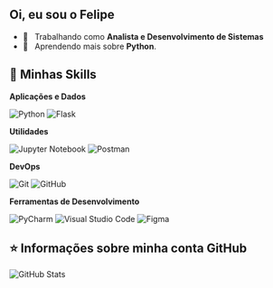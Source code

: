 ## Oi, eu sou o Felipe


- 💼 &nbsp; Trabalhando como **Analista e Desenvolvimento de Sistemas**
- 🌱 &nbsp; Aprendendo mais sobre **Python**.

## 🚀 Minhas Skills

**Aplicações e Dados**

  ![Python](https://img.shields.io/badge/-python-333333?style=for-the-badge&logo=python)
  ![Flask](https://img.shields.io/badge/-flask-333333?style=for-the-badge&logo=flask)

**Utilidades**

  ![Jupyter Notebook](https://img.shields.io/badge/-jupyter%20Notebook-333333?style=flat&logo=jupyter)
  ![Postman](https://img.shields.io/badge/-Postman-333333?style=flat&logo=postman)

**DevOps**

  ![Git](https://img.shields.io/badge/-Git-333333?style=flat&logo=git)
  ![GitHub](https://img.shields.io/badge/-GitHub-333333?style=flat&logo=github)

**Ferramentas de Desenvolvimento**
  
  ![PyCharm](https://img.shields.io/badge/-PyCharm-333333?style=flat&logo=pycharm&logoColor=007ACC)
  ![Visual Studio Code](https://img.shields.io/badge/-Visual%20Studio%20Code-333333?style=flat&logo=visual-studio-code&logoColor=007ACC)
  ![Figma](https://img.shields.io/badge/-Figma-333333?style=flat&logo=figma&logoColor=007ACC)

## ⭐ Informações sobre minha conta GitHub
![GitHub Stats](https://github-readme-stats.vercel.app/api?username=felipemsousa&show_icons=true)


<!--
**felipemsousa/felipemsousa** is a ✨ _special_ ✨ repository because its `README.md` (this file) appears on your GitHub profile.

Here are some ideas to get you started:

- 🔭 I’m currently working on ...
- 🌱 I’m currently learning ...
- 👯 I’m looking to collaborate on ...
- 🤔 I’m looking for help with ...
- 💬 Ask me about ...
- 📫 How to reach me: ...
- 😄 Pronouns: ...
- ⚡ Fun fact: ...
-->
